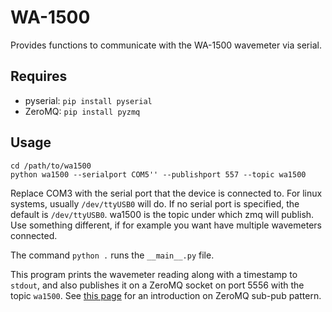 # WA-1500

Provides functions to communicate with the WA-1500 wavemeter via serial.

## Requires
- pyserial: `pip install pyserial`
- ZeroMQ: `pip install pyzmq`


## Usage
```
cd /path/to/wa1500
python wa1500 --serialport COM5'' --publishport 557 --topic wa1500
```

Replace COM3 with the serial port that the device is connected to. For linux
systems, usually `/dev/ttyUSB0` will do. If no serial port is specified,
the default is `/dev/ttyUSB0`. wa1500 is the topic under which zmq will publish.
Use something different, if for example you want have multiple wavemeters
connected.


The command `python .` runs the `__main__.py` file.

This program prints the wavemeter reading along with a timestamp to `stdout`, and also publishes it on a ZeroMQ socket on port 5556 with the topic `wa1500`. See [this page](http://learning-0mq-with-pyzmq.readthedocs.org/en/latest/pyzmq/patterns/pubsub.html) for an introduction on ZeroMQ sub-pub pattern.

